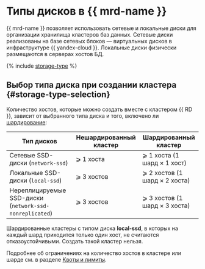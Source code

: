 # Типы дисков в {{ mrd-name }}



{{ mrd-name }} позволяет использовать сетевые и локальные диски для организации хранилища кластеров баз данных. Сетевые диски реализованы на базе сетевых блоков — виртуальных дисков в инфраструктуре {{ yandex-cloud }}. Локальные диски физически размещаются в серверах хостов БД.

{% include [storage-type](../../_includes/mdb/mrd/storage-type.md) %}

## Выбор типа диска при создании кластера {#storage-type-selection}

Количество хостов, которые можно создать вместе с кластером {{ RD }}, зависит от выбранного типа диска и того, включено ли [шардирование](./sharding.md):

| Тип дисков                                                             | Нешардированный кластер  | Шардированный кластер    |
| ------------------------------------------------------------------------- | --------------------------------- | ----------------------------------|
| Сетевые SSD-диски (`network-ssd`)                           | ⩾ 1 хоста                         | ⩾ 1 хоста (1 шард × 1 хост)     |
| Локальные SSD-диски (`local-ssd`)                           | ⩾ 3 хостов                        | ⩾ 2 хостов (1 шард × 2 хоста)    |
| Нереплицируемые SSD-диски (`network-ssd-nonreplicated`)     | ⩾ 3 хостов                        | ⩾ 3 хостов (1 шард × 3 хоста)    |

Шардированные кластеры с типом диска **local-ssd**, в которых на каждый шард приходится только один хост, не считаются отказоустойчивыми. Создать такой кластер нельзя.

Подробнее об ограничениях на количество хостов в кластере или шарде см. в разделе [Квоты и лимиты](./limits.md).

